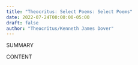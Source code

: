 ```yaml
---
title: "Theocritus: Select Poems: Select Poems"
date: 2022-07-24T00:00:00-05:00
draft: false
author: "Theocritus/Kenneth James Dover"
---
```


SUMMARY

<!--more-->

CONTENT